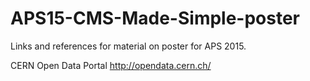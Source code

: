# APS15-CMS-Made-Simple-poster
Links and references for material on poster for APS 2015. 

CERN Open Data Portal http://opendata.cern.ch/

